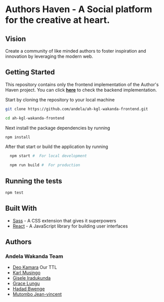 # Authors Haven - A Social platform for the creative at heart.

## Vision

Create a community of like minded authors to foster inspiration and innovation by leveraging the modern web.

## Getting Started

This repository contains only the frontend implementation of the Author's Haven project. You can click **[here](https://github.com/andela/ah-kgl-wakanda-backend)** to check the backend implementation.

Start by cloning the repository to your local machine

```bash
git clone https://github.com/andela/ah-kgl-wakanda-frontend.git

cd ah-kgl-wakanda-frontend
```

Next install the package dependencies by running

```bash
npm install
```

After that start or build the application by running

```bash
  npm start #  For local development
```

```bash
  npm run build #  For production
```

## Running the tests

```bash
npm test

```

## Built With

- [Sass](https://sass-lang.com/) - A CSS extension that gives it superpowers
- [React](https://reactjs.org/) - A JavaScript library for building user interfaces

## Authors

### **Andela Wakanda Team**

- [Deo Kamara](https://github.com/dkam26) Our TTL
- [Karl Musingo ](https://github.com/karlmusingo)
- [Gisele Iradukunda](https://github.com/giseleiradu)
- [Grace Lungu](https://github.com/gracelungu)
- [Hadad Bwenge](https://github.com/dusmel)
- [Mutombo Jean-vincent](https://github.com/coolbeatz71)
